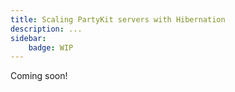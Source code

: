 ```yaml
---
title: Scaling PartyKit servers with Hibernation
description: ...
sidebar:
    badge: WIP
---
```


Coming soon!

